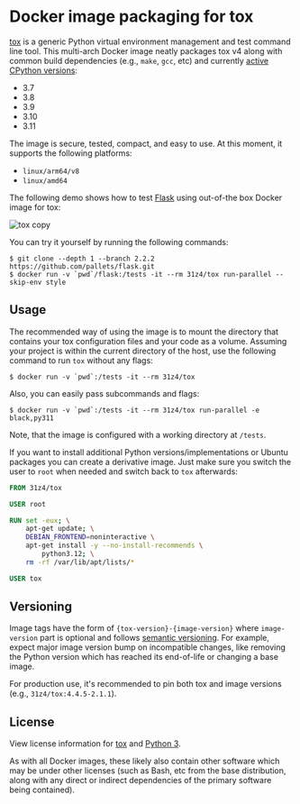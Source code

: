 # Docker image packaging for tox

[tox](https://tox.wiki) is a generic Python virtual environment management and test command line tool.
This multi-arch Docker image neatly packages tox v4 along with common build dependencies (e.g., `make`, `gcc`, etc) and currently [active CPython versions](https://devguide.python.org/versions/#status-of-python-versions):
* 3.7
* 3.8
* 3.9
* 3.10
* 3.11

The image is secure, tested, compact, and easy to use.
At this moment, it supports the following platforms:
* `linux/arm64/v8`
* `linux/amd64`

The following demo shows how to test [Flask](https://github.com/pallets/flask) using out-of-the box Docker image for tox:

![tox copy](https://user-images.githubusercontent.com/3657959/217558483-db24bc8e-c0f1-4591-9be0-1a19d1d48c7d.gif)

You can try it yourself by running the following commands:

```
$ git clone --depth 1 --branch 2.2.2 https://github.com/pallets/flask.git
$ docker run -v `pwd`/flask:/tests -it --rm 31z4/tox run-parallel --skip-env style
```

## Usage

The recommended way of using the image is to mount the directory that contains your tox configuration files and your code as a volume.
Assuming your project is within the current directory of the host, use the following command to run `tox` without any flags:

	$ docker run -v `pwd`:/tests -it --rm 31z4/tox

Also, you can easily pass subcommands and flags:

	$ docker run -v `pwd`:/tests -it --rm 31z4/tox run-parallel -e black,py311

Note, that the image is configured with a working directory at `/tests`.

If you want to install additional Python versions/implementations or Ubuntu packages you can create a derivative image.
Just make sure you switch the user to `root` when needed and switch back to `tox` afterwards:

```Dockerfile
FROM 31z4/tox

USER root

RUN set -eux; \
    apt-get update; \
    DEBIAN_FRONTEND=noninteractive \
    apt-get install -y --no-install-recommends \
        python3.12; \
    rm -rf /var/lib/apt/lists/*

USER tox
```

## Versioning

Image tags have the form of `{tox-version}-{image-version}` where `image-version` part is optional and follows [semantic versioning](https://semver.org).
For example, expect major image version bump on incompatible changes, like removing the Python version which has reached its end-of-life or changing a base image.

For production use, it's recommended to pin both tox and image versions (e.g., `31z4/tox:4.4.5-2.1.1`).

## License

View license information for [tox](https://github.com/tox-dev/tox/blob/main/LICENSE) and [Python 3](https://docs.python.org/3/license.html).

As with all Docker images, these likely also contain other software which may be under other licenses (such as Bash, etc from the base distribution, along with any direct or indirect dependencies of the primary software being contained).

